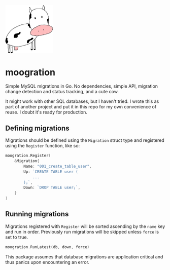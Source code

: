 <img src="https://github.com/nate-anderson/moogration/blob/master/moo.jpg" width="150" alt="Moo the database cow">

# moogration
Simple MySQL migrations in Go. No dependencies, simple API, migration change detection and
status tracking, and a cute cow.

It might work with other SQL databases, but I haven't tried. I wrote this as part of another
project and put it in this repo for my own convenience of reuse. I doubt it's ready for
production.

## Defining migrations
Migrations should be defined using the `Migration` struct type and registered using the 
`Register` function, like so:

```go
moogration.Register(
    &Migration{
		Name: "001_create_table_user",
		Up: `CREATE TABLE user (
			...
		);`,
		Down: `DROP TABLE user;`,
    }
)
```

## Running migrations
Migrations registered with `Register` will be sorted ascending by the `name` key
and run in order. Previously run migrations will be skipped unless `force` is set to true.

```go
moogration.RunLatest(db, down, force)
```

This package assumes that database migrations are application critical and thus panics upon
encountering an error.
